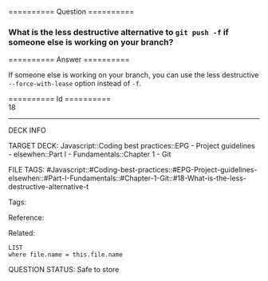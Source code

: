 ========== Question ==========  

### What is the less destructive alternative to `git push -f` if someone else is working on your branch?  

========== Answer ==========  

If someone else is working on your branch, you can use the less destructive `--force-with-lease` option instead of `-f`.

========== Id ==========  
18

---

DECK INFO

TARGET DECK: Javascript::Coding best practices::EPG - Project guidelines - elsewhen::Part I - Fundamentals::Chapter 1 - Git

FILE TAGS: #Javascript::#Coding-best-practices::#EPG-Project-guidelines-elsewhen::#Part-I-Fundamentals::#Chapter-1-Git::#18-What-is-the-less-destructive-alternative-t

Tags:

Reference:

Related:

```dataview
LIST
where file.name = this.file.name
```

QUESTION STATUS: Safe to store
